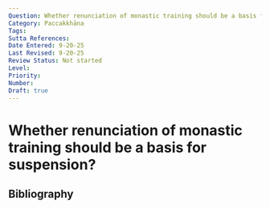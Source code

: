 ```yaml
---
Question: Whether renunciation of monastic training should be a basis for suspension?
Category: Paccakkhāna
Tags: 
Sutta References: 
Date Entered: 9-20-25
Last Revised: 9-20-25
Review Status: Not started
Level: 
Priority: 
Number: 
Draft: true
---
```


# Whether renunciation of monastic training should be a basis for suspension?

## Bibliography

<!-- 

Notes:



-->